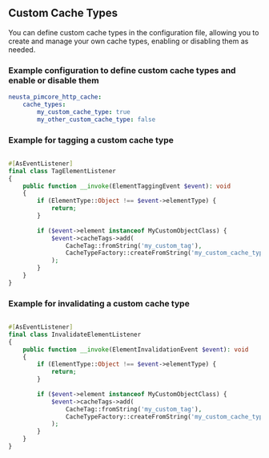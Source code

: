 ## Custom Cache Types

You can define custom cache types in the configuration file, allowing you to create and manage your own cache types, enabling or disabling them as needed.

### Example configuration to define custom cache types and enable or disable them

```yaml
neusta_pimcore_http_cache:
    cache_types:
        my_custom_cache_type: true
        my_other_custom_cache_type: false
```

### Example for tagging a custom cache type

```php

#[AsEventListener]
final class TagElementListener
{
    public function __invoke(ElementTaggingEvent $event): void
    {
        if (ElementType::Object !== $event->elementType) {
            return;
        }
        
        if ($event->element instanceof MyCustomObjectClass) {
            $event->cacheTags->add(
                CacheTag::fromString('my_custom_tag'),
                CacheTypeFactory::createFromString('my_custom_cache_type')
            );
        }
    }
}
```

### Example for invalidating a custom cache type

```php

#[AsEventListener]
final class InvalidateElementListener
{
    public function __invoke(ElementInvalidationEvent $event): void
    {
        if (ElementType::Object !== $event->elementType) {
            return;
        }
        
        if ($event->element instanceof MyCustomObjectClass) {
            $event->cacheTags->add(
                CacheTag::fromString('my_custom_tag'),
                CacheTypeFactory::createFromString('my_custom_cache_type')
            );
        }
    }
}
```
